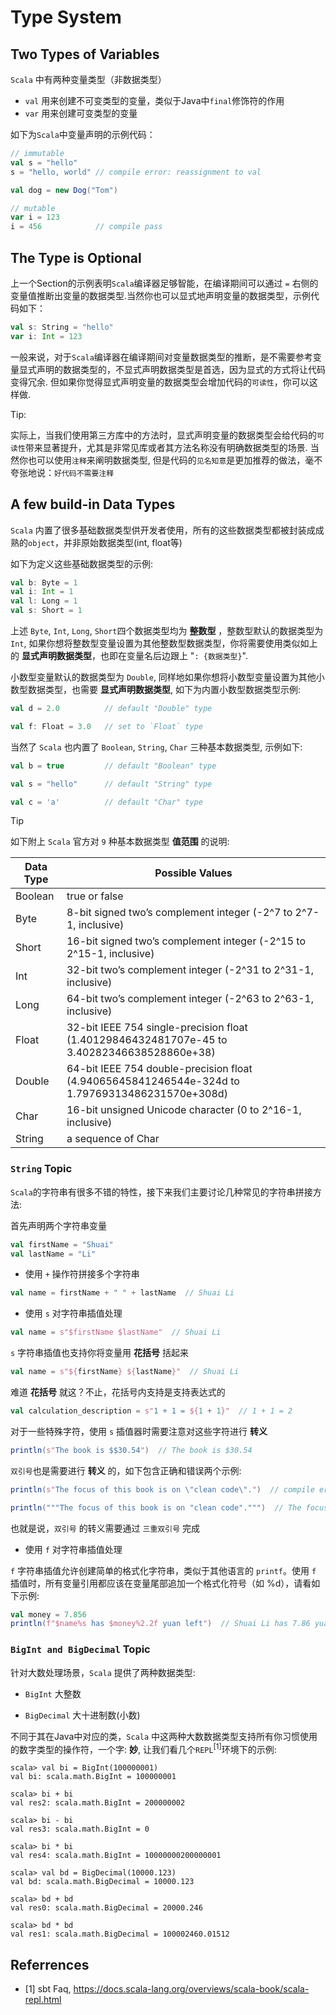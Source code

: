 # Type System

## Two Types of Variables

`Scala` 中有两种变量类型（非数据类型）

- `val` 用来创建不可变类型的变量，类似于Java中`final`修饰符的作用
- `var` 用来创建可变类型的变量

如下为`Scala`中变量声明的示例代码：

```scala
// immutable
val s = "hello"
s = "hello, world" // compile error: reassignment to val

val dog = new Dog("Tom")

// mutable
var i = 123
i = 456            // compile pass
```

## The Type is Optional

上一个Section的示例表明`Scala`编译器足够智能，在编译期间可以通过 `=` 右侧的变量值推断出变量的数据类型.当然你也可以显式地声明变量的数据类型，示例代码如下：

```scala
val s: String = "hello"
var i: Int = 123
```

一般来说，对于`Scala`编译器在编译期间对变量数据类型的推断，是不需要参考变量显式声明的数据类型的，不显式声明数据类型是首选，因为显式的方式将让代码变得冗余. 但如果你觉得显式声明变量的数据类型会增加代码的`可读性`，你可以这样做.

Tip:

实际上，当我们使用第三方库中的方法时，显式声明变量的数据类型会给代码的`可读性`带来显著提升，尤其是非常见库或者其方法名称没有明确数据类型的场景. 当然你也可以使用`注释`来阐明数据类型, 但是代码的`见名知意`是更加推荐的做法，毫不夸张地说：`好代码不需要注释`

## A few build-in Data Types

`Scala` 内置了很多基础数据类型供开发者使用，所有的这些数据类型都被封装成成熟的`object`，并非原始数据类型(int, float等)

如下为定义这些基础数据类型的示例:

```scala
val b: Byte = 1
val i: Int = 1
val l: Long = 1
val s: Short = 1
```

上述 `Byte`, `Int`, `Long`, `Short`四个数据类型均为 **整数型** ，整数型默认的数据类型为 `Int`, 如果你想将整数型变量设置为其他整数型数据类型，你将需要使用类似如上的 **显式声明数据类型**，也即在变量名后边跟上 "`: {数据类型}`".

小数型变量默认的数据类型为 `Double`, 同样地如果你想将小数型变量设置为其他小数型数据类型，也需要 **显式声明数据类型**, 如下为内置小数型数据类型示例:

```scala
val d = 2.0          // default "Double" type

val f: Float = 3.0   // set to `Float` type
```

当然了 `Scala` 也内置了 `Boolean`, `String`, `Char` 三种基本数据类型, 示例如下:

```scala
val b = true         // default "Boolean" type

val s = "hello"      // default "String" type

val c = 'a'          // default "Char" type
```

Tip

如下附上 `Scala` 官方对 `9` 种基本数据类型 **值范围** 的说明:

| Data Type | Possible Values |
| --------- | --------------- |
| Boolean | true or false |
| Byte    | 8-bit signed two’s complement integer (-2^7 to 2^7-1, inclusive) |
| Short   | 16-bit signed two’s complement integer (-2^15 to 2^15-1, inclusive) |
| Int     | 32-bit two’s complement integer (-2^31 to 2^31-1, inclusive) |
| Long    | 64-bit two’s complement integer (-2^63 to 2^63-1, inclusive) |
| Float   | 32-bit IEEE 754 single-precision float (1.40129846432481707e-45 to 3.40282346638528860e+38) |
| Double  | 64-bit IEEE 754 double-precision float (4.94065645841246544e-324d to 1.79769313486231570e+308d) |
| Char    | 16-bit unsigned Unicode character (0 to 2^16-1, inclusive) |
| String  | a sequence of Char |

### `String` Topic

`Scala`的字符串有很多不错的特性，接下来我们主要讨论几种常见的字符串拼接方法:

首先声明两个字符串变量

```scala
val firstName = "Shuai"
val lastName = "Li"
```

- 使用 `+` 操作符拼接多个字符串

```scala
val name = firstName + " " + lastName  // Shuai Li
```

- 使用 `s` 对字符串插值处理

```scala
val name = s"$firstName $lastName"  // Shuai Li
```

`s` 字符串插值也支持你将变量用 **花括号** 括起来

```scala
val name = s"${firstName} ${lastName}"  // Shuai Li
```

难道 **花括号** 就这？不止，花括号内支持是支持表达式的

```scala
val calculation_description = s"1 + 1 = ${1 + 1}"  // 1 + 1 = 2
```

对于一些特殊字符，使用 `s` 插值器时需要注意对这些字符进行 **转义**

```scala
println(s"The book is $$30.54")  // The book is $30.54
```

`双引号`也是需要进行 **转义** 的，如下包含正确和错误两个示例:

```scala
println(s"The focus of this book is on \"clean code\".")  // compile error

println("""The focus of this book is on "clean code".""")  // The focus of this book is on "clean code".
```

也就是说，`双引号` 的转义需要通过 `三重双引号` 完成

- 使用 `f` 对字符串插值处理

`f` 字符串插值允许创建简单的格式化字符串，类似于其他语言的 `printf`。使用 `f` 插值时，所有变量引用都应该在变量尾部追加一个格式化符号（如 %d），请看如下示例:

```scala
val money = 7.856
println(f"$name%s has $money%2.2f yuan left")  // Shuai Li has 7.86 yuan left
```

### `BigInt and BigDecimal` Topic

针对大数处理场景，`Scala` 提供了两种数据类型:

- `BigInt` 大整数

- `BigDecimal` 大十进制数(小数)

不同于其在Java中对应的类，`Scala` 中这两种大数数据类型支持所有你习惯使用的数字类型的操作符，一个字: **妙**, 让我们看几个`REPL`<sup>[1]</sup>环境下的示例:

```shell
scala> val bi = BigInt(100000001)
val bi: scala.math.BigInt = 100000001

scala> bi + bi
val res2: scala.math.BigInt = 200000002

scala> bi - bi
val res3: scala.math.BigInt = 0

scala> bi * bi
val res4: scala.math.BigInt = 10000000200000001
```

```shell
scala> val bd = BigDecimal(10000.123)
val bd: scala.math.BigDecimal = 10000.123

scala> bd + bd
val res0: scala.math.BigDecimal = 20000.246

scala> bd * bd
val res1: scala.math.BigDecimal = 100002460.01512
```

## 

## Referrences

- [1] sbt Faq, <https://docs.scala-lang.org/overviews/scala-book/scala-repl.html>
